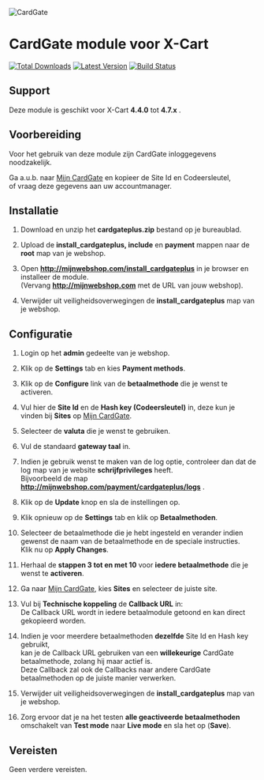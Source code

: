 ![CardGate](https://cdn.curopayments.net/thumb/200/logos/cardgate.png)

# CardGate module voor X-Cart

[![Total Downloads](https://img.shields.io/packagist/dt/cardgate/x-cart.svg)](https://packagist.org/packages/cardgate/x-cart)
[![Latest Version](https://img.shields.io/packagist/v/cardgate/x-cart.svg)](https://github.com/cardgate/x-cart/releases)
[![Build Status](https://travis-ci.org/cardgate/x-cart.svg?branch=master)](https://travis-ci.org/cardgate/x-cart)

## Support

Deze module is geschikt voor X-Cart **4.4.0** tot **4.7.x** .

## Voorbereiding

Voor het gebruik van deze module zijn CardGate inloggegevens noodzakelijk.

Ga a.u.b. naar [Mijn CardGate](https://my.cardgate.com/) en kopieer de  Site Id en Codeersleutel,  
of vraag deze gegevens aan uw accountmanager.

## Installatie

1. Download en unzip het **cardgateplus.zip** bestand op je bureaublad.

2. Upload de **install_cardgateplus, include** en **payment** mappen naar de **root** map van je webshop.

3. Open **http://mijnwebshop.com/install_cardgateplus** in je browser en installeer de module.  
   (Vervang **http://mijnwebshop.com** met de URL van jouw webshop).
    
4. Verwijder uit veiligheidsoverwegingen de **install_cardgateplus** map van je webshop.

## Configuratie

1. Login op het **admin** gedeelte van je webshop.

2. Klik op de **Settings** tab en kies **Payment methods**.

3. Klik op de **Configure** link van de **betaalmethode** die je wenst te activeren.

4. Vul hier de **Site Id** en de **Hash key (Codeersleutel)** in, deze kun je vinden bij **Sites** op [Mijn CardGate](https://my.cardgate.com/).

5. Selecteer de **valuta** die je wenst te gebruiken.

6. Vul de standaard **gateway taal** in.

7. Indien je gebruik wenst te maken van de log optie, controleer dan dat de log map van je website **schrijfprivileges** heeft.  
   Bijvoorbeeld de map **http://mijnwebshop.com/payment/cardgateplus/logs** .

8. Klik op de **Update** knop en sla de instellingen op.

9. Klik opnieuw op de **Settings** tab en klik op **Betaalmethoden**.

10. Selecteer de betaalmethode die je hebt ingesteld en verander indien gewenst de naam van de betaalmethode en de speciale instructies.  
    Klik nu op **Apply Changes**.

11. Herhaal de **stappen 3 tot en met 10** voor **iedere betaalmethode** die je wenst te **activeren**.

12. Ga naar [Mijn CardGate](https://my.cardgate.com/), kies **Sites** en selecteer de juiste site.

13. Vul bij **Technische koppeling** de **Callback URL** in:  
    De Callback URL wordt in iedere betaalmodule getoond en kan direct gekopieerd worden.  
    
14. Indien je voor meerdere betaalmethoden **dezelfde** Site Id en Hash key gebruikt,  
    kan je de Callback URL gebruiken van een **willekeurige** CardGate betaalmethode, zolang hij maar actief is.  
    Deze Callback zal ook de Callbacks naar andere CardGate betaalmethoden op de juiste manier verwerken.  

15. Verwijder uit veiligheidsoverwegingen de **install_cardgateplus** map van je webshop.

16. Zorg ervoor dat je na het testen **alle geactiveerde betaalmethoden** omschakelt van **Test mode** naar **Live mode** en sla het op (**Save**).

## Vereisten

Geen verdere vereisten.
